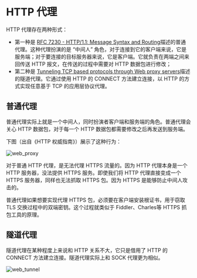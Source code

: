 # HTTP 代理

HTTP 代理存在两种形式：

- 第一种是 [RFC 7230 - HTTP/1.1: Message Syntax and Routing](http://tools.ietf.org/html/rfc7230)描述的普通代理。这种代理扮演的是 “中间人” 角色，对于连接到它的客户端来说，它是服务端；对于要连接的目标服务器来说，它是客户端。它就负责在两端之间来回传送 HTTP 报文，在传送的过程中需要对 HTTP 数据包进行修改；
- 第二种是 [Tunneling TCP based protocols through Web proxy servers](https://tools.ietf.org/html/draft-luotonen-web-proxy-tunneling-01)描述的隧道代理。它通过使用 HTTP 的 CONNECT 方法建立连接，以 HTTP 的方式实现任意基于 TCP 的应用层协议代理。

## 普通代理

普通代理实际上就是一个中间人，同时扮演者客户端和服务端的角色。普通代理会关心 HTTP 数据包，对于每一个 HTTP 数据包都需要修改之后再发送到服务端。

下图（出自《HTTP 权威指南》）展示了这种行为：

![web_proxy](http://blog-img-figure.oss-cn-chengdu.aliyuncs.com/img/2023/11/22/20231122-125032.webp)



对于普通 HTTP 代理，是无法代理 HTTPS 流量的。因为 HTTP 代理本身是一个 HTTP 服务器，没法提供 HTTPS 服务。即使我们将 HTTP 代理直接变成一个 HTTPS 服务器，同样也无法抓取 HTTPS 包。因为 HTTPS 是能够防止中间人攻击的。

普通代理如果想要实现代理 HTTPS 包，必须要在客户端安装根证书，用于窃取 TLS 交换过程中的双端密钥。这个过程就类似于 Fiddler、Charles等 HTTPS 抓包工具的原理。

## 隧道代理

隧道代理在某种程度上来说和 HTTP 关系不大，它只是借用了 HTTP 的 CONNECT 方法建立连接。隧道代理实际上和 SOCK 代理更为相似。

![web_tunnel](http://blog-img-figure.oss-cn-chengdu.aliyuncs.com/img/web_tunnel.png.webp)